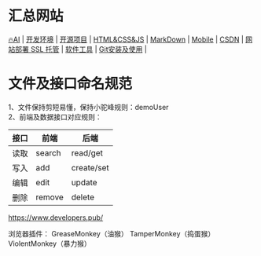 # 汇总网站
[🔥AI](./AI.md) |
[开发环境](./DevelopTools.md) |
[开源项目](./Project.md) |
[HTML&CSS&JS](./Web.md) |
[MarkDown](./MarkDown.md) |
[Mobile](./Mobile.md) |
[CSDN](./CSDN.md) |
[网站部署 SSL 托管](./WebSite.md) |
[软件工具](./System.md) |
[Git安装及使用](./Git.md) |

# 文件及接口命名规范
1、文件保持剪短易懂，保持小驼峰规则：demoUser \
2、前端及数据接口对应规则：

| 接口   | 前端     | 后端         |
|------|--------|------------|
| 读取   | search | read/get   |
| 写入   | add    | create/set |
| 编辑   | edit   | update     |
| 删除   | remove | delete     |

https://www.developers.pub/

浏览器插件：
GreaseMonkey（油猴）
TamperMonkey（捣蛋猴）
ViolentMonkey（暴力猴）
